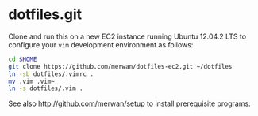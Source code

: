 dotfiles.git
============
Clone and run this on a new EC2 instance running Ubuntu 12.04.2 LTS to
configure your `vim` development environment as follows:

```sh
cd $HOME
git clone https://github.com/merwan/dotfiles-ec2.git ~/dotfiles
ln -sb dotfiles/.vimrc .
mv .vim .vim~
ln -s dotfiles/.vim .
```

See also http://github.com/merwan/setup to install prerequisite programs.
